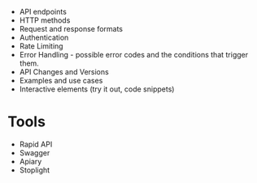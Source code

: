 - API endpoints
- HTTP methods
- Request and response formats
- Authentication
- Rate Limiting
- Error Handling - possible error codes and the conditions that trigger them.
- API Changes and Versions
- Examples and use cases
- Interactive elements (try it out, code snippets)

# Tools
- Rapid API
- Swagger
- Apiary
- Stoplight
